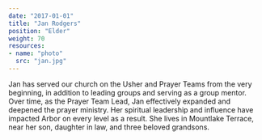 ```yaml
---
date: "2017-01-01"
title: "Jan Rodgers"
position: "Elder"
weight: 70
resources:
- name: "photo"
  src: "jan.jpg"
---
```


Jan has served our church on the Usher and Prayer Teams from the very beginning, in addition to leading groups and serving as a group mentor. Over time, as the Prayer Team Lead, Jan effectively expanded and deepened the prayer ministry. Her spiritual leadership and influence have impacted Arbor on every level as a result. She lives in Mountlake Terrace, near her son, daughter in law, and three beloved grandsons.
